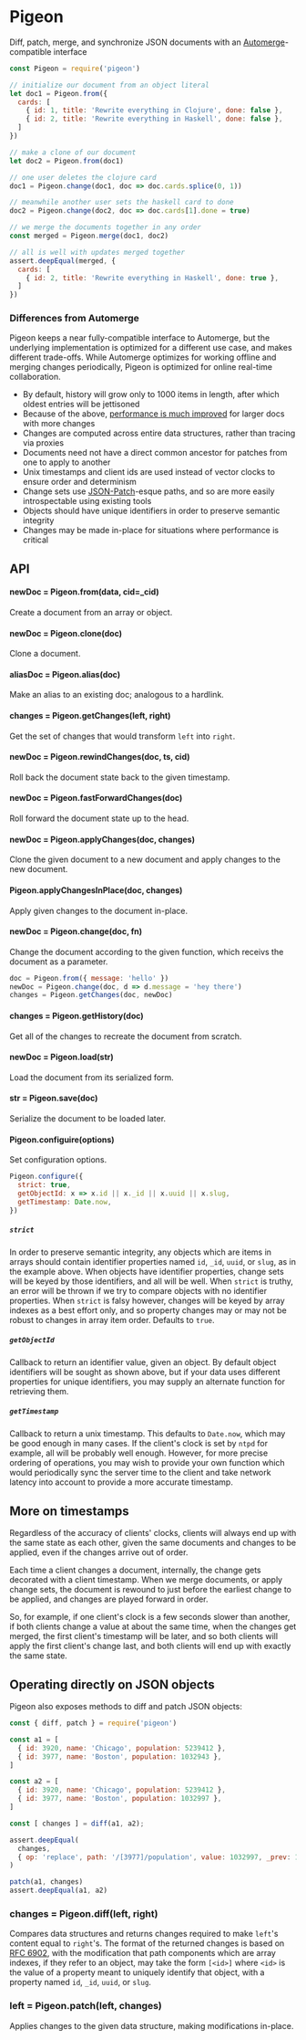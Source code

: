# Pigeon

Diff, patch, merge, and synchronize JSON documents with an [Automerge](https://github.com/automerge/automerge)-compatible interface

```javascript
const Pigeon = require('pigeon')

// initialize our document from an object literal
let doc1 = Pigeon.from({
  cards: [
    { id: 1, title: 'Rewrite everything in Clojure', done: false },
    { id: 2, title: 'Rewrite everything in Haskell', done: false },
  ]
})

// make a clone of our document
let doc2 = Pigeon.from(doc1)

// one user deletes the clojure card
doc1 = Pigeon.change(doc1, doc => doc.cards.splice(0, 1))

// meanwhile another user sets the haskell card to done
doc2 = Pigeon.change(doc2, doc => doc.cards[1].done = true)

// we merge the documents together in any order
const merged = Pigeon.merge(doc1, doc2)

// all is well with updates merged together
assert.deepEqual(merged, {
  cards: [
    { id: 2, title: 'Rewrite everything in Haskell', done: true },
  ]
})
```

### Differences from Automerge

Pigeon keeps a near fully-compatible interface to Automerge, but the underlying implementation is optimized for a different use case, and makes different trade-offs.  While Automerge optimizes for working offline and merging changes periodically, Pigeon is optimized for online real-time collaboration.

- By default, history will grow only to 1000 items in length, after which oldest entries will be jettisoned
- Because of the above, [performance is much improved](https://github.com/frameable/pigeon/wiki/Benchmarks) for larger docs with more changes
- Changes are computed across entire data structures, rather than tracing via proxies
- Documents need not have a direct common ancestor for patches from one to apply to another
- Unix timestamps and client ids are used instead of vector clocks to ensure order and determinism
- Change sets use [JSON-Patch](https://tools.ietf.org/html/rfc6902)-esque paths, and so are more easily introspectable using existing tools
- Objects should have unique identifiers in order to preserve semantic integrity
- Changes may be made in-place for situations where performance is critical

## API

#### newDoc = Pigeon.from(data, cid=_cid)

Create a document from an array or object.

#### newDoc = Pigeon.clone(doc)

Clone a document.

#### aliasDoc = Pigeon.alias(doc)

Make an alias to an existing doc; analogous to a hardlink.

#### changes = Pigeon.getChanges(left, right)

Get the set of changes that would transform `left` into `right`.

#### newDoc = Pigeon.rewindChanges(doc, ts, cid)

Roll back the document state back to the given timestamp.

#### newDoc = Pigeon.fastForwardChanges(doc)

Roll forward the document state up to the head.

#### newDoc = Pigeon.applyChanges(doc, changes)

Clone the given document to a new document and apply changes to the new document.

#### Pigeon.applyChangesInPlace(doc, changes)

Apply given changes to the document in-place.

#### newDoc = Pigeon.change(doc, fn)

Change the document according to the given function, which receivs the document as a parameter.

```javascript
doc = Pigeon.from({ message: 'hello' })
newDoc = Pigeon.change(doc, d => d.message = 'hey there')
changes = Pigeon.getChanges(doc, newDoc)
```

#### changes = Pigeon.getHistory(doc)

Get all of the changes to recreate the document from scratch.

#### newDoc = Pigeon.load(str)

Load the document from its serialized form.

#### str = Pigeon.save(doc)

Serialize the document to be loaded later.

#### Pigeon.configuire(options)

Set configuration options.

```javascript
Pigeon.configure({
  strict: true,
  getObjectId: x => x.id || x._id || x.uuid || x.slug,
  getTimestamp: Date.now,
})
```

##### `strict`

In order to preserve semantic integrity, any objects which are items in arrays should contain identifier properties named `id`, `_id`, `uuid`, or `slug`, as in the example above.  When objects have identifier properties, change sets will be keyed by those identifiers, and all will be well.  When `strict` is truthy, an error will be thrown if we try to compare objects with no identifier properties.  When `strict` is falsy however, changes will be keyed by array indexes as a best effort only, and so property changes may or may not be robust to changes in array item order.  Defaults to `true`.

##### `getObjectId`

Callback to return an identifier value, given an object.  By default object identifiers will be sought as shown above, but if your data uses different properties for unique identifiers, you may supply an alternate function for retrieving them.

##### `getTimestamp`

Callback to return a unix timestamp.  This defaults to `Date.now`, which may be good enough in many cases.  If the client's clock is set by `ntpd` for example, all will be probably well enough.  However, for more precise ordering of operations, you may wish to provide your own function which would periodically sync the server time to the client and take network latency into account to provide a more accurate timestamp.


## More on timestamps

Regardless of the accuracy of clients' clocks, clients will always end up with the same state as each other, given the same documents and changes to be applied, even if the changes arrive out of order.

Each time a client changes a document, internally, the change gets decorated with a client timestamp. When we merge documents, or apply change sets, the document is rewound to just before the earliest change to be applied, and changes are played forward in order.

So, for example, if one client's clock is a few seconds slower than another, if both clients change a value at about the same time, when the changes get merged, the first client's timestamp will be later, and so both clients will apply the first client's change last, and both clients will end up with exactly the same state.



## Operating directly on JSON objects

Pigeon also exposes methods to diff and patch JSON objects:

```javascript
const { diff, patch } = require('pigeon')

const a1 = [
  { id: 3920, name: 'Chicago', population: 5239412 },
  { id: 3977, name: 'Boston', population: 1032943 },
]

const a2 = [
  { id: 3920, name: 'Chicago', population: 5239412 },
  { id: 3977, name: 'Boston', population: 1032997 },
]

const [ changes ] = diff(a1, a2);

assert.deepEqual(
  changes,
  { op: 'replace', path: '/[3977]/population', value: 1032997, _prev: 1032943 },
)

patch(a1, changes)
assert.deepEqual(a1, a2)
```

### changes = Pigeon.diff(left, right)

Compares data structures and returns changes required to make `left`'s content equal to `right`'s.  The format of the returned changes is based on [RFC 6902](https://tools.ietf.org/html/rfc6902), with the modification that path components which are array indexes, if they refer to an object, may take the form `[<id>]` where `<id>` is the value of a property meant to uniquely identify that object, with a property named `id`, `_id`, `uuid`, or `slug`.

### left = Pigeon.patch(left, changes)

Applies changes to the given data structure, making modifications in-place.


